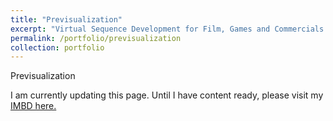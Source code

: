 ```yaml
---
title: "Previsualization"
excerpt: "Virtual Sequence Development for Film, Games and Commercials.<br/><img src='/images/pewvia_header_01.png'>"
permalink: /portfolio/previsualization
collection: portfolio
---
```


Previsualization

I am currently updating this page.
Until I have content ready, please visit my [IMBD here.](https://www.imdb.com/name/nm1100970/)
